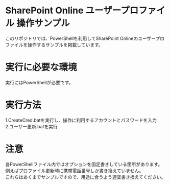 # SharePoint Online ユーザープロファイル 操作サンプル
このリポジトリでは、PowerShellを利用してSharePoint Onlineのユーザープロファイルを操作するサンプルを掲載しています。

# 実行に必要な環境
実行にはPowerShellが必要です。  

# 実行方法
1.CreateCred.batを実行し、操作に利用するアカウントとパスワードを入力  
2.ユーザー更新.batを実行

# 注意
各PowerShellファイル内ではオプションを固定書きしている箇所があります。  
例えばプロファイル更新時に携帯電話番号しか書き換えていません。  
これらはあくまでサンプルですので、用途に合うよう適宜書き換えてください。